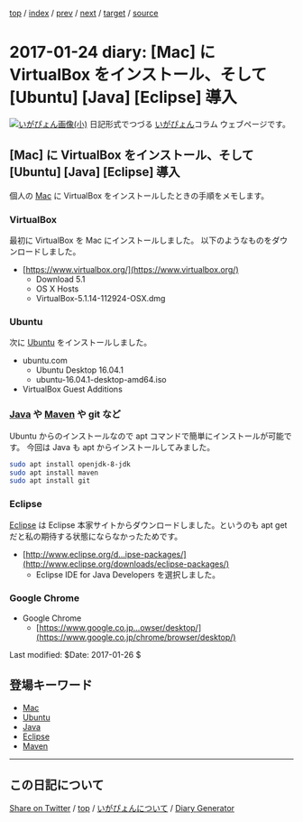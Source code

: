 [top](https://igapyon.github.io/diary/) 
 / [index](https://igapyon.github.io/diary/2017/index.html) 
 / [prev](https://igapyon.github.io/diary/2017/ig170123.html) 
 / [next](https://igapyon.github.io/diary/2017/ig170125.html) 
 / [target](https://igapyon.github.io/diary/2017/ig170124.html) 
 / [source](https://github.com/igapyon/diary/blob/gh-pages/2017/ig170124.html.src.md) 

2017-01-24 diary: [Mac] に VirtualBox をインストール、そして [Ubuntu] [Java] [Eclipse] 導入
=====================================================================================================
[![いがぴょん画像(小)](https://igapyon.github.io/diary/images/iga200306s.jpg "いがぴょん")](https://igapyon.github.io/diary/memo/memoigapyon.html) 日記形式でつづる [いがぴょん](https://igapyon.github.io/diary/memo/memoigapyon.html)コラム ウェブページです。

## [Mac] に VirtualBox をインストール、そして [Ubuntu] [Java] [Eclipse] 導入

個人の [Mac](../keyword/mac.html) に VirtualBox をインストールしたときの手順をメモします。

### VirtualBox

最初に VirtualBox を Mac にインストールしました。
以下のようなものをダウンロードしました。

* [https://www.virtualbox.org/](https://www.virtualbox.org/)
  * Download 5.1
  * OS X Hosts
  * VirtualBox-5.1.14-112924-OSX.dmg

### Ubuntu

次に [Ubuntu](../keyword/ubuntu.html) をインストールしました。

* ubuntu.com
  * Ubuntu Desktop 16.04.1
  * ubuntu-16.04.1-desktop-amd64.iso
* VirtualBox Guest Additions

### [Java](../keyword/java.html) や [Maven](../keyword/maven.html) や git など

Ubuntu からのインストールなので apt コマンドで簡単にインストールが可能です。
今回は Java も apt からインストールしてみました。

```sh
sudo apt install openjdk-8-jdk
sudo apt install maven
sudo apt install git
```

### Eclipse

[Eclipse](../keyword/eclipse.html) は Eclipse 本家サイトからダウンロードしました。というのも apt get だと私の期待する状態にならなかったためです。

* [http://www.eclipse.org/d...ipse-packages/](http://www.eclipse.org/downloads/eclipse-packages/)
  * Eclipse IDE for Java Developers を選択しました。

### Google Chrome

* Google Chrome
  * [https://www.google.co.jp...owser/desktop/](https://www.google.co.jp/chrome/browser/desktop/)

Last modified: $Date: 2017-01-26 $

## 登場キーワード

* [Mac](../keyword/mac.html)
* [Ubuntu](../keyword/ubuntu.html)
* [Java](../keyword/java.html)
* [Eclipse](../keyword/eclipse.html)
* [Maven](../keyword/maven.html)

----------------------------------------------------------------------------------------------------

## この日記について

[Share on Twitter](https://twitter.com/intent/tweet?hashtags=igapyon%2Cdiary%2C%E3%81%84%E3%81%8C%E3%81%B4%E3%82%87%E3%82%93%2CMac%2CUbuntu%2CJava%2CEclipse%2CMaven&text=%5BMac%5D+%E3%81%AB+VirtualBox+%E3%82%92%E3%82%A4%E3%83%B3%E3%82%B9%E3%83%88%E3%83%BC%E3%83%AB%E3%80%81%E3%81%9D%E3%81%97%E3%81%A6+%5BUbuntu%5D+%5BJava%5D+%5BEclipse%5D+%E5%B0%8E%E5%85%A5&url=https%3A%2F%2Figapyon.github.io%2Fdiary%2F2017%2Fig170124.html) / [top](https://igapyon.github.io/diary/) / [いがぴょんについて](https://igapyon.github.io/diary/memo/memoigapyon.html) / [Diary Generator](https://github.com/igapyon/igapyonv3)
